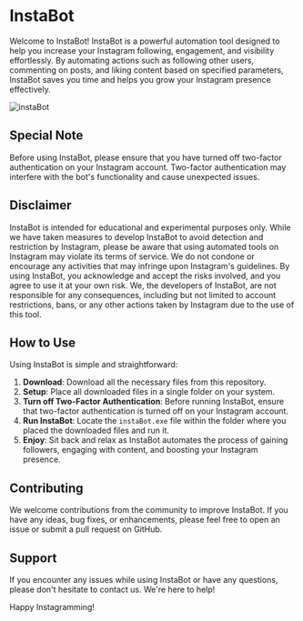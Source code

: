 # InstaBot

Welcome to InstaBot! InstaBot is a powerful automation tool designed to help you increase your Instagram following, engagement, and visibility effortlessly. By automating actions such as following other users, commenting on posts, and liking content based on specified parameters, InstaBot saves you time and helps you grow your Instagram presence effectively.

![instaBot](https://github.com/DulithaBandaranayake/intaBot/assets/121762938/a40d2282-1fca-4811-9cd9-efba1c44721f)

## Special Note

Before using InstaBot, please ensure that you have turned off two-factor authentication on your Instagram account. Two-factor authentication may interfere with the bot's functionality and cause unexpected issues.

## Disclaimer

InstaBot is intended for educational and experimental purposes only. While we have taken measures to develop InstaBot to avoid detection and restriction by Instagram, please be aware that using automated tools on Instagram may violate its terms of service. We do not condone or encourage any activities that may infringe upon Instagram's guidelines. By using InstaBot, you acknowledge and accept the risks involved, and you agree to use it at your own risk. We, the developers of InstaBot, are not responsible for any consequences, including but not limited to account restrictions, bans, or any other actions taken by Instagram due to the use of this tool.

## How to Use

Using InstaBot is simple and straightforward:

1. **Download**: Download all the necessary files from this repository.
2. **Setup**: Place all downloaded files in a single folder on your system.
3. **Turn off Two-Factor Authentication**: Before running InstaBot, ensure that two-factor authentication is turned off on your Instagram account.
4. **Run InstaBot**: Locate the `instaBot.exe` file within the folder where you placed the downloaded files and run it.
5. **Enjoy**: Sit back and relax as InstaBot automates the process of gaining followers, engaging with content, and boosting your Instagram presence.

## Contributing

We welcome contributions from the community to improve InstaBot. If you have any ideas, bug fixes, or enhancements, please feel free to open an issue or submit a pull request on GitHub.

## Support

If you encounter any issues while using InstaBot or have any questions, please don't hesitate to contact us. We're here to help!

Happy Instagramming!

